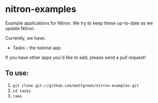nitron-examples
===============

Example applications for Nitron. We try to keep these up-to-date as we
update Nitron.

Currently, we have:

* Tasks - the tutorial app

If you have other apps you'd like to add, please send a pull request!

To use:
------

1. `git clone git://github.com/mattgreen/nitron-examples.git`
2. `cd tasks`
3. `rake`


